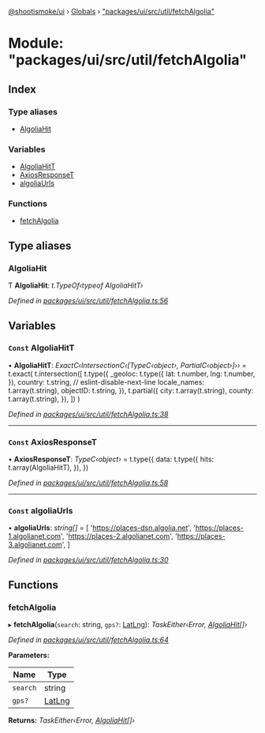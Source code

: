 [@shootismoke/ui](../README.md) › [Globals](../globals.md) › ["packages/ui/src/util/fetchAlgolia"](_packages_ui_src_util_fetchalgolia_.md)

# Module: "packages/ui/src/util/fetchAlgolia"

## Index

### Type aliases

* [AlgoliaHit](_packages_ui_src_util_fetchalgolia_.md#algoliahit)

### Variables

* [AlgoliaHitT](_packages_ui_src_util_fetchalgolia_.md#const-algoliahitt)
* [AxiosResponseT](_packages_ui_src_util_fetchalgolia_.md#const-axiosresponset)
* [algoliaUrls](_packages_ui_src_util_fetchalgolia_.md#const-algoliaurls)

### Functions

* [fetchAlgolia](_packages_ui_src_util_fetchalgolia_.md#fetchalgolia)

## Type aliases

###  AlgoliaHit

Ƭ **AlgoliaHit**: *t.TypeOf‹typeof AlgoliaHitT›*

*Defined in [packages/ui/src/util/fetchAlgolia.ts:56](https://github.com/shootismoke/common/blob/29c80cb/packages/ui/src/util/fetchAlgolia.ts#L56)*

## Variables

### `Const` AlgoliaHitT

• **AlgoliaHitT**: *ExactC‹IntersectionC‹[TypeC‹object›, PartialC‹object›]››* = t.exact(
	t.intersection([
		t.type({
			_geoloc: t.type({
				lat: t.number,
				lng: t.number,
			}),
			country: t.string,
			// eslint-disable-next-line
			locale_names: t.array(t.string),
			objectID: t.string,
		}),
		t.partial({
			city: t.array(t.string),
			county: t.array(t.string),
		}),
	])
)

*Defined in [packages/ui/src/util/fetchAlgolia.ts:38](https://github.com/shootismoke/common/blob/29c80cb/packages/ui/src/util/fetchAlgolia.ts#L38)*

___

### `Const` AxiosResponseT

• **AxiosResponseT**: *TypeC‹object›* = t.type({
	data: t.type({
		hits: t.array(AlgoliaHitT),
	}),
})

*Defined in [packages/ui/src/util/fetchAlgolia.ts:58](https://github.com/shootismoke/common/blob/29c80cb/packages/ui/src/util/fetchAlgolia.ts#L58)*

___

### `Const` algoliaUrls

• **algoliaUrls**: *string[]* = [
	'https://places-dsn.algolia.net',
	'https://places-1.algolianet.com',
	'https://places-2.algolianet.com',
	'https://places-3.algolianet.com',
]

*Defined in [packages/ui/src/util/fetchAlgolia.ts:30](https://github.com/shootismoke/common/blob/29c80cb/packages/ui/src/util/fetchAlgolia.ts#L30)*

## Functions

###  fetchAlgolia

▸ **fetchAlgolia**(`search`: string, `gps?`: [LatLng](../interfaces/_packages_dataproviders_src_types_.latlng.md)): *TaskEither‹Error, [AlgoliaHit](_packages_ui_src_util_fetchalgolia_.md#algoliahit)[]›*

*Defined in [packages/ui/src/util/fetchAlgolia.ts:64](https://github.com/shootismoke/common/blob/29c80cb/packages/ui/src/util/fetchAlgolia.ts#L64)*

**Parameters:**

Name | Type |
------ | ------ |
`search` | string |
`gps?` | [LatLng](../interfaces/_packages_dataproviders_src_types_.latlng.md) |

**Returns:** *TaskEither‹Error, [AlgoliaHit](_packages_ui_src_util_fetchalgolia_.md#algoliahit)[]›*
